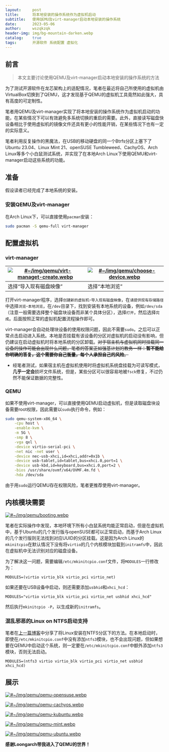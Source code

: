 ```yaml
---
layout:     post
title:      将本地安装的操作系统作为虚拟机启动
subtitle:   使用QEMU及virt-manager启动本地安装的操作系统
date:       2023-05-06
author:     wszqkzqk
header-img: img/bg-mountain-darken.webp
catalog:    true
tags:       开源软件 系统配置 虚拟化
---
```


## 前言

> 本文主要讨论使用QEMU及virt-manager启动本地安装的操作系统的方法

为了测试开源软件在龙芯架构上的适配情况，笔者在最近将自己所使用的虚拟机由VirtualBox切换到了QEMU，这才发现基于QEMU的虚拟机工具竟然如此强大，具有高度的可定制性。

笔者用QEMU及virt-manager实现了将本地安装的操作系统作为虚拟机启动的功能，在某些情况下可以有效避免多系统切换的重启的需要。此外，直接读写磁盘快设备相比于使用虚拟机的镜像文件还具有更小的性能开销，在某些情况下也有一定的实际意义。

笔者利用反复操作的黑魔法，在USB的移动硬盘的同一个Btrfs分区上塞下了Ubuntu 23.04、Linux Mint 21、openSUSE Tumbleweed、CachyOS、Arch Linux等多个小白鼠测试系统，并实现了在本地Arch Linux下使用QEMU和virt-manager启动这些系统的功能。

## 准备

假设读者已经完成了本地系统的安装。

### 安装QEMU及virt-manager

在Arch Linux下，可以直接使用`pacman`安装：

```bash
sudo pacman -S qemu-full virt-manager
```

## 配置虚拟机

### virt-manager

|[![#~/img/qemu/virt-managet-create.webp](/img/qemu/virt-managet-create.webp)](/img/qemu/virt-managet-create.webp)|[![#~/img/qemu/choose-device.webp](/img/qemu/choose-device.webp)](/img/qemu/choose-device.webp)|
| --- | --- |
| 选择“导入现有磁盘映像” | 选择“本地浏览” |

打开virt-manager程序，选择`创建新的虚拟机`-`导入现有磁盘映像`，在`请提供现有存储路径`中选择`浏览`-`本地浏览`，在`/dev`目录下，找到安装有本地系统的设备，例如`/dev/sda`（注意一般需要选择整个磁盘块设备而非某个具体分区），选择`打开`，然后选择`完成`。后面按照正常的虚拟机配置流程操作即可。

virt-manager会自动处理块设备的使用权限问题，因此不需要`sudo`。之后可以正常点击启动进入系统。本地是否挂载有该设备的分区对虚拟机的启动没有影响，但仍建议在启动虚拟机时将本地系统的分区卸载。~~对于宿主机与虚拟机同时挂载同一设备的操作可能会出现什么问题，笔者的答案正如强基计划的教务一样：**暂不能给你明确的答复，这个需要你自己衡量，每个人承担自己的风险**。~~

* 经笔者测试，如果宿主机在虚拟机使用时将虚拟机系统盘挂载为可读写模式，**几乎一定会**损坏文件系统，但是，某些分区可以很容易地被`fsck`修复，不过仍然不能保证数据的完整性。

### QEMU

如果不使用virt-manager，可以直接使用QEMU启动虚拟机，但是读取磁盘块设备需要root权限，因此需要以`sudo`执行命令，例如：

```bash
sudo qemu-system-x86_64 \
    -cpu host \
    -enable-kvm \
    -m 5G \
    -smp 8 \
    -vga qxl \
    -device virtio-serial-pci \
    -net nic -net user \
    -device nec-usb-xhci,id=xhci,addr=0x1b \
    -device usb-tablet,id=tablet,bus=xhci.0,port=1 \
    -device usb-kbd,id=keyboard,bus=xhci.0,port=2 \
    -bios /usr/share/ovmf/x64/OVMF.4m.fd \
    -hda /dev/sda
```

由于用`sudo`运行QEMU存在权限风险，笔者更推荐使用virt-manager。

## 内核模块需要

[![#~/img/qemu/booting.webp](/img/qemu/booting.webp)](/img/qemu/booting.webp)

笔者在实际操作中发现，本地环境下所有小白鼠系统均能正常启动，但是在虚拟机中，基于Ubuntu的几个发行版与openSUSE都可以正常启动，而基于Arch Linux的几个发行版则无法找到对应UUID的分区挂载。这是因为Arch Linux的`mkinitcpio`在默认情况下没有将`virtio`的几个内核模块加载到`initramfs`中，因此在虚拟机中无法识别对应的磁盘设备。

为了解决这一问题，需要编辑`/etc/mkinitcpio.conf`文件，将`MODULES`一行修改为：

```
MODULES=(virtio virtio_blk virtio_pci virtio_net)
```

如果还要在USB设备中启动，则还需要添加`usbhid`和`xhci_hcd`：
  
```
MODULES="virtio virtio_blk virtio_pci virtio_net usbhid xhci_hcd"
```

然后执行`mkinitcpio -P`，以生成新的`initramfs`。

### 混乱邪恶的Linux on NTFS启动支持

笔者在[上一篇博客](https://wszqkzqk.github.io/2023/05/04/Linux-On-NTFS/)中分享了将Linux安装在NTFS分区下的方法。在本地启动时，即使在`/etc/mkinitcpio.conf`中没有添加`ntfs3`模块，也不会出现问题，但如果想要在QEMU中启动这个系统，则一定要在`/etc/mkinitcpio.conf`中额外添加`ntfs3`模块，否则无法启动。

```
MODULES=(ntfs3 virtio virtio_blk virtio_pci virtio_net usbhid xhci_hcd)
```

## 展示

[![#~/img/qemu/qemu-opensuse.webp](/img/qemu/qemu-opensuse.webp)](/img/qemu/qemu-opensuse.webp)

[![#~/img/qemu/qemu-cachyos.webp](/img/qemu/qemu-cachyos.webp)](/img/qemu/qemu-cachyos.webp)

[![#~/img/qemu/qemu-kubuntu.webp](/img/qemu/qemu-kubuntu.webp)](/img/qemu/qemu-kubuntu.webp)

[![#~/img/qemu/qemu-mint.webp](/img/qemu/qemu-mint.webp)](/img/qemu/qemu-mint.webp)

[![#~/img/qemu/qemu-ubuntu.webp](/img/qemu/qemu-ubuntu.webp)](/img/qemu/qemu-ubuntu.webp)

**感谢Loongarch带我进入了QEMU的世界！**


